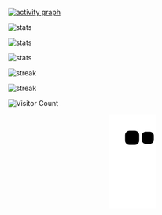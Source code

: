[![activity graph](https://github-readme-activity-graph.vercel.app/graph?username=Incarnation-p-lee&theme=react-dark&custom_title=Pan%20Li%20&hide_border=true&point=FFFFFF&days=60)](https://github.com/Incarnation-p-lee)

![stats](https://github-trophies.vercel.app/?username=Incarnation-p-lee&rank=SECRET,SSS,SS,S,AAA,AA&row=2&column=9&theme=gruvbox)

![stats](https://github-readme-stats.vercel.app/api?username=Incarnation-p-lee&title_color=3498db&text_color=2ecc71&icon_color=3498db&bg_color=00000000&hide_border=true&show_icons=true&include_all_commits=true&count_private=true&disable_animations=true)

![stats](https://github-readme-stats.vercel.app/api/top-langs/?username=Incarnation-p-lee&title_color=3498db&text_color=2ecc71&icon_color=3498db&bg_color=00000000&hide_border=true&show_icons=true&include_all_commits=true&count_private=true&disable_animations=true)

![streak](https://github-contributor-stats.vercel.app/api?username=Incarnation-p-lee&title_color=3498db&text_color=2ecc71&icon_color=3498db&bg_color=00000000&hide_border=true&show_icons=true&include_all_commits=true&count_private=true&disable_animations=true)

![streak](https://streak-stats.demolab.com/?user=Incarnation-p-lee&hide_border=true&background=00000000&border=2980b9&stroke=2980b9&ring=27ae60&fire=27ae60&currStreakNum=2980b9&sideNums=2980b9&currStreakLabel=2980b9&sideLabels=2980b9&dates=2980b9)

![Visitor Count](https://profile-counter.glitch.me/Incarnation-p-lee/count.svg)

<div align="center"><img src="https://raw.githubusercontent.com/Incarnation-p-lee/Incarnation-p-lee/main/assets/github-contribution-grid-snake.svg" ></div>
